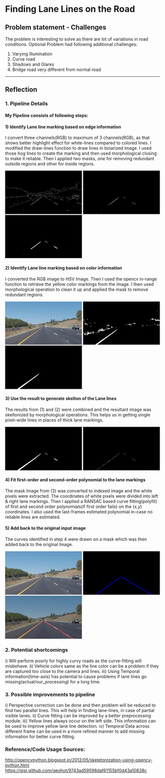 # **Finding Lane Lines on the Road** 

## Problem statement - Challenges
The problem is interesting to solve as there are lot of variations in road conditions.
Optional Problem had following additional challenges:
1) Varying Illumination
2) Curve road
3) Shadows and Glares
4) Bridge road very different from normal road

---
## Reflection

### 1. Pipeline Details

#### My Pipeline consists of following steps:

#### 1) Identify Lane line marking based on edge information
I convert three-channels(RGB) to maximum of 3 channels(RGB), as that shows better highlight effect for white-lines compared to colored lines. I modified the draw-lines function to draw lines in binarized image. I used those hog lines to create the marking and then used morphological closing to make it reliable. Then I applied two masks, one for removing redundant outside regions and other for inside regions. 

<img src=./temp/white_0.jpg width="250"> <img src=./temp/white_1.jpg width="250"> <img src=./temp/white_2.jpg width="250">

#### 2) Identify Lane line marking based on color information
I converted the RGB image to HSV Image. Then I used the opencv in-range function to retrieve the yellow color markings from the image. I then used morphological operation to clean it up and applied the mask to remove redundant regions.

<img src=./temp/yellow_0.jpg width="250"> <img src=./temp/yellow_1.jpg width="250"> <img src=./temp/yellow_2.jpg width="250">

#### 3) Use the result to generate skelton of the Lane lines
The results from (1) and (2) were combined and the resultant image was skeltonized by morphological operations. This helps us in getting single pixel-wide lines in places of thick lane markings. 

<img src=./temp/skel_0.jpg width="250"> <img src=./temp/skel_1.jpg width="250">

#### 4) Fit first-order and second-order polynomial to the lane markings
The mask Image from (3) was converted to indexed image and the white pixels were extracted. The coordinates of white pixels were divided into left & right lane markings. Then I applied a RANSAC based curve fitting(polyfit) of first and second order polynomials(if first order fails) on the (x,y) coordinates. I also used the last-frames estimated polynomial in-case no reliable lines are estimated.

#### 5) Add back to the original input image
The curves identified in step 4 were drawn on a mask which was then added back to the original Image.

<img src=./temp/yellow_0.jpg width="250"> <img src=./temp/lane_mask.jpg width="250"> <img src=./temp/final.jpg width="250">

### 2. Potential shortcomings 
i) Will perform poorly for highly curvy roads as the curve-fitting will misbehave.
ii) Vehicle colors same as the line color can be a problem if they are captured too close to the camera and lines.
iii) Using Temporal information(time-axis) has potential to cause problems if lane lines go missing(actual/our_processing) for a long time.


### 3. Possible improvements to pipeline
i) Perspective correction can be done and then problem will be reduced to find two parallel lines. This will help in finding lane-lines, in case of partial visible lanes.
ii) Curve fitting can be improved by a better preprocessing module.
iii) Yellow lines always occur on the left side. This information can be used to improve yellow lane line detection.
iv) Temporal Data across different frame can be used in a more refined manner to add missing information for better curve fitting.

### Reference/Code Usage Sources:
http://opencvpython.blogspot.in/2012/05/skeletonization-using-opencv-python.html
https://gist.github.com/geohot/9743ad59598daf61155bf0d43a10838c

